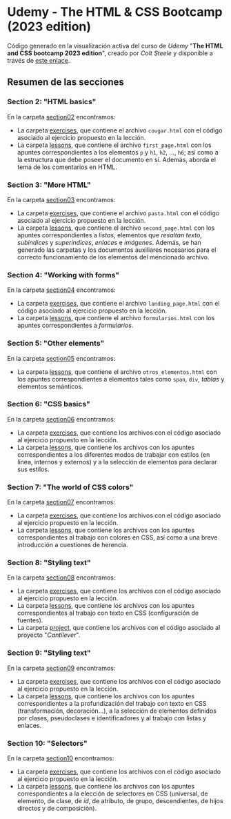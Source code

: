 # Udemy - The HTML & CSS Bootcamp (2023 edition)

Código generado en la visualización activa del curso de _Udemy_ "**The HTML and CSS bootcamp 2023 edition**", creado por _Colt Steele_ y disponible a través de [este enlace](https://www.udemy.com/course/html-and-css-bootcamp/).

## Resumen de las secciones

### Section 2: "HTML basics"

En la carpeta [section02](/section02) encontramos:

- La carpeta [exercises](/section02/exercises/), que contiene el archivo `cougar.html` con el código asociado al ejercicio propuesto en la lección.
- La carpeta [lessons](/section02/lessons/), que contiene el archivo `first_page.html` con los apuntes correspondientes a los elementos `p` y `h1`, `h2`, ..., `h6`; así como a la estructura que debe poseer el documento en sí. Además, aborda el tema de los comentarios en HTML.

### Section 3: "More HTML"

En la carpeta [section03](/section03/) encontramos:

- La carpeta [exercises](/section03/exercises/), que contiene el archivo `pasta.html` con el código asociado al ejercicio propuesto en la lección.
- La carpeta [lessons](/section03/lessons/), que contiene el archivo `second_page.html` con los apuntes correspondientes a _listas_, elementos que _resaltan texto_, _subíndices_ y _superíndices_, _enlaces_ e _imágenes_. Además, se han generado las carpetas y los documentos auxiliares necesarios para el correcto funcionamiento de los elementos del mencionado archivo.

### Section 4: "Working with forms"

En la carpeta [section04](/section04/) encontramos:

- La carpeta [exercises](/section04/exercises/), que contiene el archivo `landing_page.html` con el código asociado al ejercicio propuesto en la lección.
- La carpeta [lessons](/section04/lessons/), que contiene el archivo `formularios.html` con los apuntes correspondientes a _formularios_.

### Section 5: "Other elements"

En la carpeta [section05](/section05/) encontramos:

- La carpeta [lessons](/section05/lessons/), que contiene el archivo `otros_elementos.html` con los apuntes correspondientes a elementos tales como `span`, `div`, _tablas_ y elementos semánticos.

### Section 6: "CSS basics"

En la carpeta [section06](/section06/) encontramos:

- La carpeta [exercises](/section06/exercises/), que contiene los archivos con el código asociado al ejercicio propuesto en la lección.
- La carpeta [lessons](/section06/lessons/), que contiene los archivos con los apuntes correspondientes a los diferentes modos de trabajar con estilos (en línea, internos y externos) y a la selección de elementos para declarar sus estilos.

### Section 7: "The world of CSS colors"

En la carpeta [section07](/section07/) encontramos:

- La carpeta [exercises](/section07/exercises/), que contiene los archivos con el código asociado al ejercicio propuesto en la lección.
- La carpeta [lessons](/section07/lessons/), que contiene los archivos con los apuntes correspondientes al trabajo con colores en CSS, así como a una breve introducción a cuestiones de herencia.

### Section 8: "Styling text"

En la carpeta [section08](/section08/) encontramos:

- La carpeta [exercises](/section08/exercises/), que contiene los archivos con el código asociado al ejercicio propuesto en la lección.
- La carpeta [lessons](/section08/lessons/), que contiene los archivos con los apuntes correspondientes al trabajo con texto en CSS (configuración de fuentes).
- La carpeta [project](/section08/project/), que contiene los archivos con el código asociado al proyecto "_Cantilever_".

### Section 9: "Styling text"

En la carpeta [section09](/section09/) encontramos:

- La carpeta [exercises](/section09/exercises/), que contiene los archivos con el código asociado al ejercicio propuesto en la lección.
- La carpeta [lessons](/section09/lessons/), que contiene los archivos con los apuntes correspondientes a la profundización del trabajo con texto en CSS (transformación, decoración...), a la selección de elementos definidos por clases, pseudoclases e identificadores y al trabajo con listas y enlaces.

### Section 10: "Selectors"

En la carpeta [section10](/section10/) encontramos:

- La carpeta [exercises](/section10/exercises/), que contiene los archivos con el código asociado al ejercicio propuesto en la lección.
- La carpeta [lessons](/section10/lessons/), que contiene los archivos con los apuntes correspondientes a la elección de selectores en CSS (universal, de elemento, de clase, de _id_, de atributo, de grupo, descendientes, de hijos directos y de composición).
